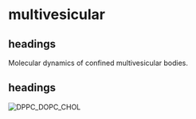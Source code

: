 # multivesicular
## headings
Molecular dynamics of confined multivesicular bodies.
## headings

![DPPC_DOPC_CHOL](https://github.com/diegomasone/multivesicular/assets/157829429/abac40ca-2c08-45d0-8c9c-b5f2c4b79160)
